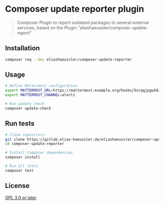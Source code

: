 # Composer update reporter plugin

> Composer Plugin to report outdated packages to several external services,
> based on the Plugin "eliashaeussler/composer-update-report"

## Installation

```bash
composer req --dev eliashaeussler/composer-update-reporter
```

## Usage

```bash
# Define Mattermost configuration
export MATTERMOST_URL=https://mattermost.example.org/hooks/5scqqjpgw3dzipuawi8fp19acy
export MATTERMOST_CHANNEL=alerts

# Run update check
composer update-check
```

## Run tests

```bash
# Clone repository
git clone https://gitlab.elias-haeussler.de/eliashaeussler/composer-update-reporter.git
cd composer-update-reporter

# Install Composer dependencies
composer install

# Run all tests
composer test
```

## License

[GPL 3.0 or later](LICENSE)
